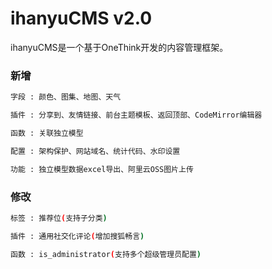 # ihanyuCMS v2.0
ihanyuCMS是一个基于OneThink开发的内容管理框架。
### 新增
```sh
字段 : 颜色、图集、地图、天气
```
```sh
插件 : 分享到、友情链接、前台主题模板、返回顶部、CodeMirror编辑器
```
```sh
函数 : 关联独立模型
```
```sh
配置 : 架构保护、网站域名、统计代码、水印设置
```
```sh
功能 : 独立模型数据excel导出、阿里云OSS图片上传
```
### 修改
```sh
标签 : 推荐位(支持子分类)
```
```sh
插件 : 通用社交化评论(增加搜狐畅言)
```
```sh
函数 : is_administrator(支持多个超级管理员配置)
```